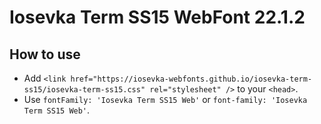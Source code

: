 # Iosevka Term SS15 WebFont 22.1.2

## How to use

- Add `<link href="https://iosevka-webfonts.github.io/iosevka-term-ss15/iosevka-term-ss15.css" rel="stylesheet" />` to your `<head>`.
- Use `fontFamily: 'Iosevka Term SS15 Web'` or `font-family: 'Iosevka Term SS15 Web'`.
